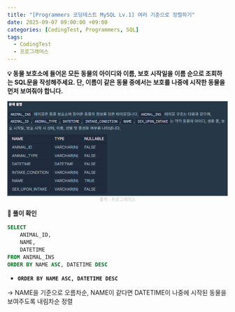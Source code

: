 ```yaml
---
title: "[Programmers 코딩테스트 MySQL Lv.1] 여러 기준으로 정렬하기"
date: 2025-09-07 09:00:00 +09:00
categories: [CodingTest, Programmers, SQL]
tags:
  - CodingTest
  - 프로그래머스
---
```


**💡 동물 보호소에 들어온 모든 동물의 아이디와 이름, 보호 시작일을 이름 순으로 조회하는 SQL문을 작성해주세요. 단, 이름이 같은 동물 중에서는 보호를 나중에 시작한 동물을 먼저 보여줘야 합니다.**

<img src="/assets/img/CodingTest/SQL/7.png" align="center" alt="sql7">
<figcaption align="center" style="color:silver; font-size:10px;">출처 : 프로그래머스</figcaption>

**📍 풀이 확인**

```sql
SELECT
    ANIMAL_ID,
    NAME,
    DATETIME
FROM ANIMAL_INS
ORDER BY NAME ASC, DATETIME DESC
```

- **`ORDER BY NAME ASC, DATETIME DESC`**

→ NAME을 기준으로 오름차순, NAME이 같다면 DATETIME이 나중에 시작된 동물을 보여주도록 내림차순 정렬